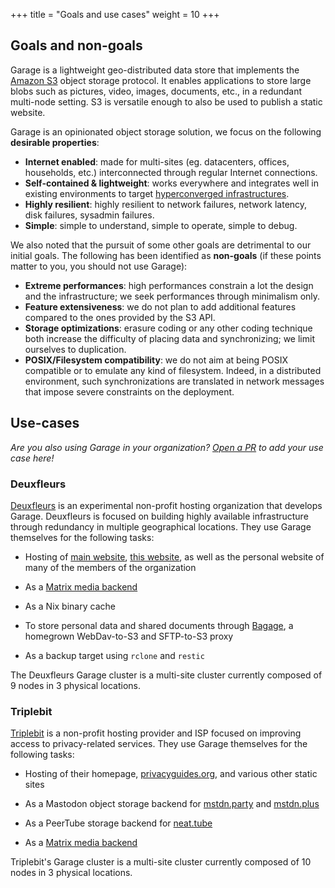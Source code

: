 +++
title = "Goals and use cases"
weight = 10
+++

## Goals and non-goals

Garage is a lightweight geo-distributed data store that implements the
[Amazon S3](https://docs.aws.amazon.com/AmazonS3/latest/API/Welcome.html)
object storage protocol. It enables applications to store large blobs such
as pictures, video, images, documents, etc., in a redundant multi-node
setting. S3 is versatile enough to also be used to publish a static
website.

Garage is an opinionated object storage solution, we focus on the following **desirable properties**:

  - **Internet enabled**: made for multi-sites (eg. datacenters, offices, households, etc.) interconnected through regular Internet connections.
  - **Self-contained & lightweight**: works everywhere and integrates well in existing environments to target [hyperconverged infrastructures](https://en.wikipedia.org/wiki/Hyper-converged_infrastructure).
  - **Highly resilient**: highly resilient to network failures, network latency, disk failures, sysadmin failures.
  - **Simple**: simple to understand, simple to operate, simple to debug.

We also noted that the pursuit of some other goals are detrimental to our initial goals.
The following has been identified as **non-goals** (if these points matter to you, you should not use Garage):

  - **Extreme performances**: high performances constrain a lot the design and the infrastructure; we seek performances through minimalism only.
  - **Feature extensiveness**: we do not plan to add additional features compared to the ones provided by the S3 API.
  - **Storage optimizations**: erasure coding or any other coding technique both increase the difficulty of placing data and synchronizing; we limit ourselves to duplication.
  - **POSIX/Filesystem compatibility**: we do not aim at being POSIX compatible or to emulate any kind of filesystem. Indeed, in a distributed environment, such synchronizations are translated in network messages that impose severe constraints on the deployment.

## Use-cases

*Are you also using Garage in your organization? [Open a PR](https://git.deuxfleurs.fr/Deuxfleurs/garage) to add your use case here!*

### Deuxfleurs

[Deuxfleurs](https://deuxfleurs.fr) is an experimental non-profit hosting
organization that develops Garage. Deuxfleurs is focused on building highly
available infrastructure through redundancy in multiple geographical
locations. They use Garage themselves for the following tasks:

- Hosting of [main website](https://deuxfleurs.fr), [this website](https://garagehq.deuxfleurs.fr), as well as the personal website of many of the members of the organization

- As a [Matrix media backend](https://github.com/matrix-org/synapse-s3-storage-provider)

- As a Nix binary cache

- To store personal data and shared documents through [Bagage](https://git.deuxfleurs.fr/Deuxfleurs/bagage), a homegrown WebDav-to-S3 and SFTP-to-S3 proxy

- As a backup target using `rclone` and `restic`

The Deuxfleurs Garage cluster is a multi-site cluster currently composed of
9 nodes in 3 physical locations.

### Triplebit

[Triplebit](https://www.triplebit.org) is a non-profit hosting provider and
ISP focused on improving access to privacy-related services. They use
Garage themselves for the following tasks:

- Hosting of their homepage, [privacyguides.org](https://www.privacyguides.org/), and various other static sites

- As a Mastodon object storage backend for [mstdn.party](https://mstdn.party/) and [mstdn.plus](https://mstdn.plus/)

- As a PeerTube storage backend for [neat.tube](https://neat.tube/)

- As a [Matrix media backend](https://github.com/matrix-org/synapse-s3-storage-provider)

Triplebit's Garage cluster is a multi-site cluster currently composed of
10 nodes in 3 physical locations.
